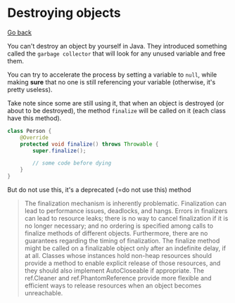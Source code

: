 # Destroying objects

[Go back](..)

You can't destroy an object by yourself in Java. They introduced
something called the ``garbage collector`` that will look for any
unused variable and free them.

You can try to accelerate the process by setting a variable
to ``null``, while making **sure** that no one is still
referencing your variable (otherwise, it's pretty useless).

Take note since some are still using it, that when an object
is destroyed (or about to be destroyed), the method
``finalize`` will be called on it (each class have this method).

```java
class Person {
    @Override
    protected void finalize() throws Throwable {
        super.finalize();

        // some code before dying
    }
}
```

But do not use this, it's a deprecated (=do not use this) method

> The finalization mechanism is inherently problematic. Finalization 
> can lead to performance issues, deadlocks, and hangs.
> Errors in finalizers can lead to resource leaks; there is no way to
> cancel finalization if it is no longer necessary; and no ordering 
> is specified among calls to finalize methods of different objects. 
> Furthermore, there are no guarantees regarding the timing of 
> finalization. The finalize method might be called on a finalizable 
> object only after an indefinite delay, if at all. Classes whose 
> instances hold non-heap resources should provide a method to enable
> explicit release of those resources, and they should also implement
> AutoCloseable if appropriate. The ref.Cleaner and ref.PhantomReference
> provide more flexible and efficient ways to release resources 
> when an object becomes unreachable.